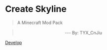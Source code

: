 # Create Skyline

>A Minecraft Mod Pack  

> 　　　　　　　　　　　--- By: TYX_CnJiu

[Develop](https://github.com/xiaoliziawa/Create-Skyline/blob/main/PROJECT.md)

